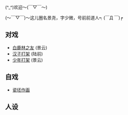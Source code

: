 (^_^)欢迎～(￣▽￣～)

(～￣▽￣)～这儿圈名景尧，字少微，号前前道人┑(￣Д ￣)┍


## 对戏

- [白鹿林之友](https://raw.githubusercontent.com/UserT2019/UserT2019.github.io/master/bllzy.png)
(景云)
- [汉子打架](https://raw.githubusercontent.com/UserT2019/UserT2019.github.io/master/hzdj.png)
(陆前)
- [少年打架](https://raw.githubusercontent.com/UserT2019/UserT2019.github.io/master/sndj.png)
(景云)
## 自戏
- [瓷坯作画](https://raw.githubusercontent.com/UserT2019/UserT2019.github.io/master/cpzh.png)

## 人设

<!DOCTYPE html>
<html>
<head>
    <meta charset="UTF-8">
    <title>Awesome-pyecharts</title>
            <script type="text/javascript" src="https://assets.pyecharts.org/assets/echarts.min.js"></script>

</head>
<body>
    <div id="923b57745b544702a413c812d20990a5" class="chart-container" style="width:900px; height:500px;"></div>
    <script>
        var chart_923b57745b544702a413c812d20990a5 = echarts.init(
            document.getElementById('923b57745b544702a413c812d20990a5'), 'white', {renderer: 'canvas'});
        var option_923b57745b544702a413c812d20990a5 = {
    "animation": true,
    "animationThreshold": 2000,
    "animationDuration": 1000,
    "animationEasing": "cubicOut",
    "animationDelay": 0,
    "animationDurationUpdate": 300,
    "animationEasingUpdate": "cubicOut",
    "animationDelayUpdate": 0,
    "color": [
        "rgb(52,137,107)",
        "rgb(229,182,191)"
    ],
    "series": [
        {
            "type": "line",
            "name": "95th percentile",
            "connectNulls": false,
            "symbolSize": 4,
            "showSymbol": true,
            "smooth": false,
            "clip": true,
            "step": false,
            "data": [
                [
                    "1978",
                    29.0
                ],
                [
                    "1990",
                    12.0
                ],
                [
                    "1993",
                    9.7
                ],
                [
                    "2000",
                    7.0
                ],
                [
                    "2002",
                    5.8
                ],
                [
                    "2004",
                    5.1
                ],
                [
                    "2006",
                    3.8
                ],
                [
                    "2008",
                    4.1
                ],
                [
                    "2010",
                    3.4
                ],
                [
                    "2012",
                    2.9
                ],
                [
                    "2014",
                    2.2
                ],
                [
                    "2016",
                    2.8
                ]
            ],
            "hoverAnimation": true,
            "label": {
                "show": true,
                "position": "top",
                "margin": 8
            },
            "lineStyle": {
                "show": true,
                "width": 1,
                "opacity": 1,
                "curveness": 0,
                "type": "solid"
            },
            "areaStyle": {
                "opacity": 0
            },
            "markPoint": {
                "label": {
                    "show": true,
                    "position": "inside",
                    "color": "#fff",
                    "margin": 8
                },
                "data": [
                    {
                        "type": "min"
                    }
                ]
            },
            "zlevel": 0,
            "z": 0
        },
        {
            "type": "line",
            "name": "Median",
            "connectNulls": false,
            "symbolSize": 4,
            "showSymbol": true,
            "smooth": false,
            "clip": true,
            "step": false,
            "data": [
                [
                    "1978",
                    15.0
                ],
                [
                    "1990",
                    3.5
                ],
                [
                    "1993",
                    2.6
                ],
                [
                    "2000",
                    2.2
                ],
                [
                    "2002",
                    1.6
                ],
                [
                    "2004",
                    1.6
                ],
                [
                    "2006",
                    1.4
                ],
                [
                    "2008",
                    1.4
                ],
                [
                    "2010",
                    1.2
                ],
                [
                    "2012",
                    1.0
                ],
                [
                    "2014",
                    0.7
                ],
                [
                    "2016",
                    0.7
                ]
            ],
            "hoverAnimation": true,
            "label": {
                "show": true,
                "position": "top",
                "margin": 8
            },
            "lineStyle": {
                "show": true,
                "width": 1,
                "opacity": 1,
                "curveness": 0,
                "type": "solid"
            },
            "areaStyle": {
                "opacity": 0
            },
            "markPoint": {
                "label": {
                    "show": true,
                    "position": "inside",
                    "color": "#fff",
                    "margin": 8
                },
                "data": [
                    {
                        "type": "max"
                    }
                ]
            },
            "zlevel": 0,
            "z": 0
        }
    ],
    "legend": [
        {
            "data": [
                "95th percentile",
                "Median"
            ],
            "selected": {
                "95th percentile": true,
                "Median": true
            },
            "show": true,
            "padding": 5,
            "itemGap": 10,
            "itemWidth": 25,
            "itemHeight": 14
        }
    ],
    "tooltip": {
        "show": true,
        "trigger": "item",
        "triggerOn": "mousemove|click",
        "axisPointer": {
            "type": "line"
        },
        "showContent": true,
        "alwaysShowContent": false,
        "showDelay": 0,
        "hideDelay": 100,
        "textStyle": {
            "fontSize": 14
        },
        "borderWidth": 0,
        "padding": 5
    },
    "xAxis": [
        {
            "show": true,
            "scale": false,
            "nameLocation": "end",
            "nameGap": 15,
            "gridIndex": 0,
            "inverse": false,
            "offset": 0,
            "splitNumber": 5,
            "minInterval": 0,
            "splitLine": {
                "show": false,
                "lineStyle": {
                    "show": true,
                    "width": 1,
                    "opacity": 1,
                    "curveness": 0,
                    "type": "solid"
                }
            },
            "data": [
                "1978",
                "1990",
                "1993",
                "2000",
                "2002",
                "2004",
                "2006",
                "2008",
                "2010",
                "2012",
                "2014",
                "2016"
            ]
        }
    ],
    "yAxis": [
        {
            "show": true,
            "scale": false,
            "nameLocation": "end",
            "nameGap": 15,
            "gridIndex": 0,
            "inverse": false,
            "offset": 0,
            "splitNumber": 5,
            "minInterval": 0,
            "splitLine": {
                "show": false,
                "lineStyle": {
                    "show": true,
                    "width": 1,
                    "opacity": 1,
                    "curveness": 0,
                    "type": "solid"
                }
            }
        }
    ],
    "title": [
        {
            "text": "Lead blood concentrations in children",
            "padding": 5,
            "itemGap": 10
        }
    ]
};
        chart_923b57745b544702a413c812d20990a5.setOption(option_923b57745b544702a413c812d20990a5);
    </script>
</body>
</html>

